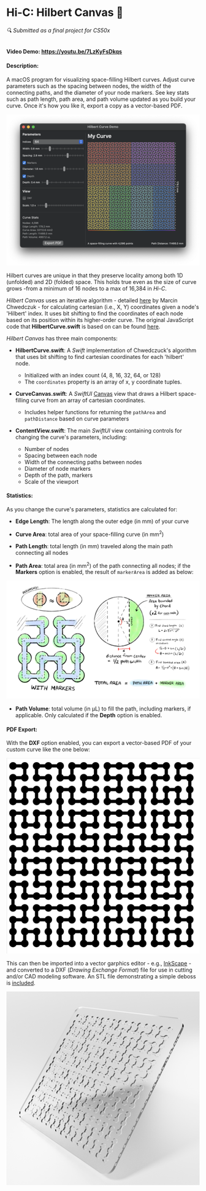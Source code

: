 # Hi-C: Hilbert Canvas 🎨

###### 🔍 Submitted as a final project for CS50x
#### Video Demo:  <https://youtu.be/7LzKyFsDkqs>
#### Description:


A macOS program for visualizing space-filling Hilbert curves. Adjust curve parameters such as the spacing between nodes, the width of the connecting paths, and the diameter of your node markers. See key stats such as path length, path area, and path volume updated as you build your curve. Once it's how you like it, export a copy as a vector-based PDF.

![Alt text](<Screenshot.png>)

Hilbert curves are unique in that they preserve locality among both 1D (unfolded) and 2D (folded) space. This holds true even as the size of curve grows -from a minimum of 16 nodes to a max of 16,384 in *Hi-C*.

*Hilbert Canvas* uses an iterative algorithm - detailed [here](/Chwedczuk_Archive.pdf) by Marcin Chwedczuk - for calculating cartesian (i.e., X, Y) coordinates given a node's 'Hilbert' index. It uses bit shifting to find the coordinates of each node based on its position within its higher-order curve. The original JavaScript code that **HilbertCurve.swift** is based on can be found [here](https://github.com/marcin-chwedczuk/hilbert_curve).

*Hilbert Canvas* has three main components:
* **HilbertCurve.swift**: A *Swift* implementation of Chwedczuck's algorithm that uses bit shifting to find cartesian coordinates for each 'hilbert' node. 
    * Initialized with an index count (4, 8, 16, 32, 64, or 128) 
    * The `coordinates` property is an array of x, y coordinate tuples.

* **CurveCanvas.swift**: A *SwiftUI* [Canvas](https://developer.apple.com/documentation/swiftui/canvas) view that draws a Hilbert space-filling curve from an array of cartesian coordinates.

    * Includes helper functions for returning the `pathArea` and `pathDistance` based on curve parameters

* **ContentView.swift**: The main *SwiftUI* view containing controls for changing the curve's parameters, including:
    * Number of nodes
    * Spacing between each node
    * Width of the connecting paths between nodes
    * Diameter of node markers
    * Depth of the path, markers
    * Scale of the viewport

#### Statistics: 

As you change the curve's parameters, statistics are calculated for:

* **Edge Length**: The length along the outer edge (in mm) of your curve

* **Curve Area**: total area of your space-filling curve (in mm<sup>2</sup>)

* **Path Length**: total length (in mm) traveled along the main path connecting all nodes

* **Path Area**: total area (in mm<sup>2</sup>) of the path connecting all nodes; if the **Markers** option is enabled, the result of `markerArea` is added as below:

![Alt text](<MarkerArea.png>)

* **Path Volume**: total volume (in μL) to fill the path, including markers, if applicable. Only calculated if the **Depth** option is enabled.

#### PDF Export: 

With the **DXF** option enabled, you can export a vector-based PDF of your custom curve like the one below: 

![Alt text](<Screenshot_Export.png>)

This can then be imported into a vector garphics editor - e.g., [InkScape](https://inkscape.org/) - and converted to a DXF (*Drawing Exchange Format*) file for use in cutting and/or CAD modeling software. An STL file demonstrating a simple deboss is [included](/Curve%20Deboss.stl).

![Alt text](<Deboss_Render.png>)







